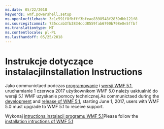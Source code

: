 ```yaml
---
ms.date: 05/22/2018
keywords: wmf,powershell,setup
ms.openlocfilehash: 3c1c591f8fbfff3bfeae8398548f2839dbb121f8
ms.sourcegitcommit: 735ccab3fb3834ccd8559fab6700b798e8e5ffbf
ms.translationtype: MT
ms.contentlocale: pl-PL
ms.lasthandoff: 05/25/2018
---
```

# <a name="installation-instructions"></a><span data-ttu-id="337a0-102">Instrukcje dotyczące instalacji</span><span class="sxs-lookup"><span data-stu-id="337a0-102">Installation Instructions</span></span>

<span data-ttu-id="337a0-103">Jako communictaed podczas [programowanie](https://blogs.msdn.microsoft.com/powershell/2016/04/06/windows-management-framework-5-0-updates-and-wmf-5-1/) i [wersji WMF 5.1](https://blogs.msdn.microsoft.com/powershell/2017/03/28/windows-management-framework-wmf-5-1-now-in-microsoft-update-catalog/), uruchamianie 1 czerwca 2017 użytkownikom WMF 5.0 należy uaktualnić do wersji 5.1 WMF uzyskanie pomocy technicznej.</span><span class="sxs-lookup"><span data-stu-id="337a0-103">As communictaed during the [development](https://blogs.msdn.microsoft.com/powershell/2016/04/06/windows-management-framework-5-0-updates-and-wmf-5-1/) and [release of WMF 5.1](https://blogs.msdn.microsoft.com/powershell/2017/03/28/windows-management-framework-wmf-5-1-now-in-microsoft-update-catalog/), starting June 1, 2017, users with WMF 5.0 must upgrade to WMF 5.1 to receive support.</span></span>

<span data-ttu-id="337a0-104">Wykonaj [intructions instalacji programu WMF 5.1](..\5.1\install-configure.md)</span><span class="sxs-lookup"><span data-stu-id="337a0-104">Please follow the [installation intructions of WMF 5.1](..\5.1\install-configure.md)</span></span> 
